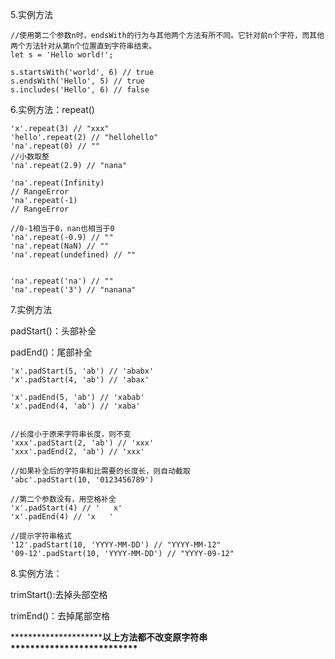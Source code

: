 5.实例方法

```
//使用第二个参数n时，endsWith的行为与其他两个方法有所不同。它针对前n个字符，而其他两个方法针对从第n个位置直到字符串结束。
let s = 'Hello world!';

s.startsWith('world', 6) // true
s.endsWith('Hello', 5) // true
s.includes('Hello', 6) // false
```

6.实例方法：repeat\(\)

```
'x'.repeat(3) // "xxx"
'hello'.repeat(2) // "hellohello"
'na'.repeat(0) // ""
//小数取整
'na'.repeat(2.9) // "nana"

'na'.repeat(Infinity)
// RangeError
'na'.repeat(-1)
// RangeError

//0-1相当于0，nan也相当于0
'na'.repeat(-0.9) // ""
'na'.repeat(NaN) // ""
'na'.repeat(undefined) // ""


'na'.repeat('na') // ""
'na'.repeat('3') // "nanana"
```

7.实例方法

padStart\(\)：头部补全

padEnd\(\)：尾部补全

```
'x'.padStart(5, 'ab') // 'ababx'
'x'.padStart(4, 'ab') // 'abax'

'x'.padEnd(5, 'ab') // 'xabab'
'x'.padEnd(4, 'ab') // 'xaba'


//长度小于原来字符串长度，则不变
'xxx'.padStart(2, 'ab') // 'xxx'
'xxx'.padEnd(2, 'ab') // 'xxx'

//如果补全后的字符串和比需要的长度长，则自动截取
'abc'.padStart(10, '0123456789')

//第二个参数没有，用空格补全
'x'.padStart(4) // '   x'
'x'.padEnd(4) // 'x   '

//提示字符串格式
'12'.padStart(10, 'YYYY-MM-DD') // "YYYY-MM-12"
'09-12'.padStart(10, 'YYYY-MM-DD') // "YYYY-09-12"
```

8.实例方法：

trimStart\(\):去掉头部空格

trimEnd\(\)：去掉尾部空格

\*\*\*\*\*\*\*\*\*\*\*\*\*\*\*\*\*\*\*\*\***以上方法都不改变原字符串\*\*\*\*\*\*\*\*\*\*\*\*\*\*\*\*\*\*\*\*\*\*\*\*\*\***

